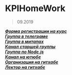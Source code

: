 # KPIHomeWork

>09.2019<br>

***[Форма регистрации на курс](https://forms.gle/Yo3Fifc7Dr7x1m3EA)<br>
[Группа в телеграме](https://t-do.ru/Programming_IP9X)<br>
[Группа в митапах](https://www.meetup.com/HowProgrammingWorks/)<br>
[Канал старшей группы](https://t-do.ru/metarhia)<br>
[Группа по Node.js](https://t-do.ru/nodeua)<br>
[Канал на ютюбе](https://www.youtube.com/TimurShemsedinov)<br>
[Организация на гитхабе](https://github.com/HowProgrammingWorks)<br>
[Лектор на гитхабе](https://github.com/tshemsedinov)***<br>